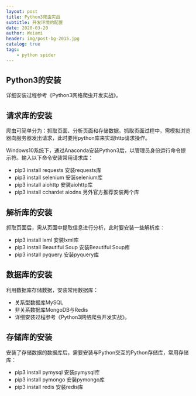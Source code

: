 ```yaml
---
layout: post
title: Python3爬虫实战
subtitle: 开发环境的配置
date: 2020-03-20
author: Weiami
header: img/post-bg-2015.jpg
catalog: true
tags:
    - python spider
---
```


## Python3的安装

详细安装过程参考《Python3网络爬虫开发实战》。

## 请求库的安装

爬虫可简单分为：抓取页面、分析页面和存储数据。抓取页面过程中，需模拟浏览器向服务器发出请求，此时要用python库来实现http请求操作。

Windows10系统下，通过Anaconda安装Python3后，以管理员身份运行命令提示符。输入以下命令安装常用请求库：

* pip3 install requests        安装requests库
* pip3 install selenium        安装selenium库
* pip3 install aiohttp         安装aiohttp库
* pip3 install cchardet aiodns 另外官方推荐安装两个库

## 解析库的安装

抓取页面后，需从页面中提取信息进行分析，此时要安装一些解析库：

* pip3 install lxml            安装lxml库
* pip3 install Beautiful Soup  安装Beautiful Soup库
* pip3 install pyquery         安装pyquery库

## 数据库的安装

利用数据库存储数据，安装常用数据库：

* 关系型数据库MySQL
* 非关系数据库MongoDB与Redis
* 详细安装过程参考《Python3网络爬虫开发实战》。

## 存储库的安装

安装了存储数据的数据库后，需要安装与Python交互的Python存储库，常用存储库：

* pip3 install pymysql 安装pymysql库
* pip3 install pymongo 安装pymongo库
* pip3 install redis   安装redis库  
